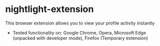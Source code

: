 # nightlight-extension
This browser extension allows you to view your profile activity instantly

- Tested functionality on: Google Chrome, Opera, Microsoft Edge (unpacked with developer mode), Firefox (Temporary extension)
